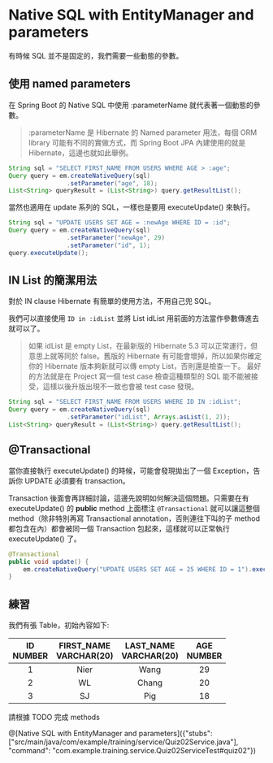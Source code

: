 # Native SQL with EntityManager and parameters

有時候 SQL 並不是固定的，我們需要一些動態的參數。

## 使用 named parameters

在 Spring Boot 的 Native SQL 中使用 :parameterName 就代表著一個動態的參數。

> :parameterName 是 Hibernate 的 Named parameter 用法，每個 ORM library 可能有不同的實做方式，而 Spring Boot JPA 內建使用的就是 Hibernate，這邊也就如此舉例。

```java
String sql = "SELECT FIRST_NAME FROM USERS WHERE AGE > :age";
Query query = em.createNativeQuery(sql)
                .setParameter("age", 18);
List<String> queryResult = (List<String>) query.getResultList();
```

當然也適用在 update 系列的 SQL，一樣也是要用 executeUpdate() 來執行。

```java
String sql = "UPDATE USERS SET AGE = :newAge WHERE ID = :id";
Query query = em.createNativeQuery(sql)
                .setParameter("newAge", 29)
                .setParameter("id", 1);
query.executeUpdate();
```

## IN List 的簡潔用法

對於 IN clause Hibernate 有簡單的使用方法，不用自己兜 SQL。

我們可以直接使用 ```ID in :idList``` 並將 List<Long> idList 用前面的方法當作參數傳進去就可以了。

> 如果 idList 是 empty List，在最新版的 Hibernate 5.3 可以正常運行，但意思上就等同於 false。舊版的 Hibernate 有可能會壞掉，所以如果你確定你的 Hibernate 版本夠新就可以傳 empty List，否則還是檢查一下。
> 最好的方法就是在 Project 寫一個 test case 檢查這種類型的 SQL 能不能被接受，這樣以後升版出現不一致也會被 test case 發現。

```java
String sql = "SELECT FIRST_NAME FROM USERS WHERE ID IN :idList";
Query query = em.createNativeQuery(sql)
                .setParameter("idList", Arrays.asList(1, 2));
List<String> queryResult = (List<String>) query.getResultList();
```

## @Transactional

當你直接執行 executeUpdate() 的時候，可能會發現拋出了一個 Exception，告訴你 UPDATE 必須要有 transaction。

Transaction 後面會再詳細討論，這邊先說明如何解決這個問題。只需要在有 executeUpdate() 的 **public** method 上面標注 ```@Transactional``` 就可以讓這整個 method（除非特別再寫 Transactional annotation，否則連往下叫的子 method 都包含在內）都會被同一個 Transaction 包起來，這樣就可以正常執行 executeUpdate() 了。

```java
@Transactional
public void update() {
    em.createNativeQuery("UPDATE USERS SET AGE = 25 WHERE ID = 1").executeUpdate();
}
```

## 練習

我們有張 Table，初始內容如下:

| ID<br>NUMBER | FIRST_NAME<br>VARCHAR(20) | LAST_NAME<br>VARCHAR(20) | AGE<br>NUMBER |
|:------------:|:-------------------------:|:------------------------:|:-------------:|
|       1      |            Nier           |           Wang           |       29      |
|       2      |             WL            |           Chang          |       20      |
|       3      |             SJ            |            Pig           |       18      |

請根據 TODO 完成 methods

@[Native SQL with EntityManager and parameters]({"stubs": ["src/main/java/com/example/training/service/Quiz02Service.java"], "command": "com.example.training.service.Quiz02ServiceTest#quiz02"})
